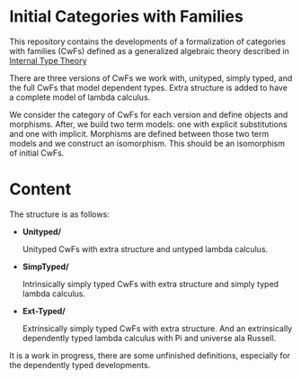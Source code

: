 # Initial Categories with Families

This repository contains the developments of a formalization of categories with
families (CwFs) defined as a generalized algebraic theory described in [Internal Type Theory](http://www.cse.chalmers.se/~peterd/papers/InternalTT.pdf)

There are three versions of CwFs we work with, unityped, simply typed, and the full CwFs 
that model dependent types. Extra structure is added to have a complete model of
lambda calculus.

We consider the category of CwFs for each version and define objects and morphisms.
After, we build two term models: one with explicit substitutions and one with implicit.
Morphisms are defined between those two term models and we construct an isomorphism. 
This should be an isomorphism of initial CwFs.

# Content

The structure is as follows:

* __Unityped/__

    Unityped CwFs with extra structure and untyped lambda calculus.
    
* __SimpTyped/__
    
    Intrinsically simply typed CwFs with extra structure and simply typed lambda calculus.
    
* __Ext-Typed/__

    Extrinsically simply typed CwFs with extra structure. 
    And an extrinsically dependently typed lambda calculus with Pi and universe ala Russell.

It is a work in progress, there are some unfinished definitions, especially for the dependently typed
developments.     
